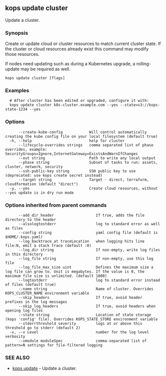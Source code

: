 
<!--- This file is automatically generated by make gen-cli-docs; changes should be made in the go CLI command code (under cmd/kops) -->

## kops update cluster

Update a cluster.

### Synopsis

Create or update cloud or cluster resources to match current cluster state.  If the cluster or cloud resources already exist this command may modify those resources.

 If nodes need updating such as during a Kubernetes upgrade, a rolling-update may be required as well.

```
kops update cluster [flags]
```

### Examples

```
  # After cluster has been edited or upgraded, configure it with:
  kops update cluster k8s-cluster.example.com --yes --state=s3://kops-state-1234 --yes
```

### Options

```
      --create-kube-config            Will control automatically creating the kube config file on your local filesystem (default true)
  -h, --help                          help for cluster
      --lifecycle-overrides strings   comma separated list of phase overrides, example: SecurityGroups=Ignore,InternetGateway=ExistsAndWarnIfChanges
      --out string                    Path to write any local output
      --phase string                  Subset of tasks to run: assets, cluster, network, security
      --ssh-public-key string         SSH public key to use (deprecated: use kops create secret instead)
      --target string                 Target - direct, terraform, cloudformation (default "direct")
  -y, --yes                           Create cloud resources, without --yes update is in dry run mode
```

### Options inherited from parent commands

```
      --add_dir_header                   If true, adds the file directory to the header
      --alsologtostderr                  log to standard error as well as files
      --config string                    yaml config file (default is $HOME/.kops.yaml)
      --log_backtrace_at traceLocation   when logging hits line file:N, emit a stack trace (default :0)
      --log_dir string                   If non-empty, write log files in this directory
      --log_file string                  If non-empty, use this log file
      --log_file_max_size uint           Defines the maximum size a log file can grow to. Unit is megabytes. If the value is 0, the maximum file size is unlimited. (default 1800)
      --logtostderr                      log to standard error instead of files (default true)
      --name string                      Name of cluster. Overrides KOPS_CLUSTER_NAME environment variable
      --skip_headers                     If true, avoid header prefixes in the log messages
      --skip_log_headers                 If true, avoid headers when opening log files
      --state string                     Location of state storage (kops 'config' file). Overrides KOPS_STATE_STORE environment variable
      --stderrthreshold severity         logs at or above this threshold go to stderr (default 2)
  -v, --v Level                          number for the log level verbosity
      --vmodule moduleSpec               comma-separated list of pattern=N settings for file-filtered logging
```

### SEE ALSO

* [kops update](kops_update.md)	 - Update a cluster.

